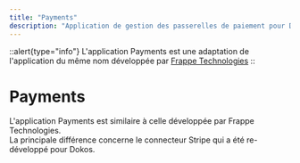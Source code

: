 ```yaml
---
title: "Payments"
description: "Application de gestion des passerelles de paiement pour Dodock et Dokos"
---
```


::alert{type="info"}
L'application Payments est une adaptation de l'application du même nom développée par <a href="https://github.com/frappe/payments" target="_blank">Frappe Technologies</a>
::

# Payments

L'application Payments est similaire à celle développée par Frappe Technologies.  
La principale différence concerne le connecteur Stripe qui a été re-développé pour Dokos.

